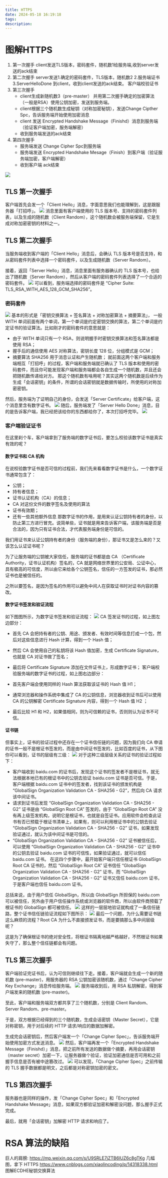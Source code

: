 ```yaml
---
title: HTTPS
date: 2024-05-18 16:19:18
tags:
description:
---
```

# 图解HTTPS
1. 第一次握手
client发送TLS版本，密码套件，随机数1给服务端,收到server发送的ack结束
2. 第二次握手
server发送1.确定的密码套件，TLS版本，随机数2  2.服务端证书 3.ServerHelloDone 到client，收到client发送的ack结束。 
客户端校验证书
3. 第三次握手 
    - client生成新随机数3（pre-master） 并用第二次握手确定的加密算法（一般是RSA）使用公钥加密，发送到服务端。
    - client根据三个随机数生成秘钥（对称加密秘钥），发送Change Cipther Spc，告诉服务端开始使用加密消息
    - client 发送 Encrypted Handshake Message（Finishd）消息到服务端（验证客户端加密，服务端解密）
    - 收到服务端发送的ack结束
4. 第四次握手
    - 服务端发送 Change Cipher Spc到服务端
    - 服务端发送 Encrypted Handshake Mesage（Finish）到客户端（验证服务端加密，客户端解密）
    - 收到客户端 ack结束
<!--more-->
![](图解HTTPS.png)

## TLS 第一次握手 

客户端首先会发一个「Client Hello」消息，字面意思我们也能理解到，这是跟服务器「打招呼」。
![](HttpsShakehands1.png)
消息里面有客户端使用的 TLS 版本号、支持的密码套件列表，以及生成的随机数（Client Random），这个随机数会被服务端保留，它是生成对称加密密钥的材料之一。

## TLS 第二次握手
当服务端收到客户端的「Client Hello」消息后，会确认 TLS 版本号是否支持，和从密码套件列表中选择一个密码套件，以及生成随机数（Server Random）。

接着，返回「Server Hello」消息，消息里面有服务器确认的 TLS 版本号，也给出了随机数（Server Random），然后从客户端的密码套件列表选择了一个合适的密码套件。
![](HttpsShakehands2.png)
可以看到，服务端选择的密码套件是 “Cipher Suite: TLS_RSA_WITH_AES_128_GCM_SHA256”。
### 密码套件
![](密码套件.png)
基本的形式是「密钥交换算法 + 签名算法 + 对称加密算法 + 摘要算法」， 一般 WITH 单词前面有两个单词，第一个单词是约定密钥交换的算法，第二个单词是约定证书的验证算法。比如刚才的密码套件的意思就是：
- 由于 WITH 单词只有一个 RSA，则说明握手时密钥交换算法和签名算法都是使用 RSA；
- 握手后的通信使用 AES 对称算法，密钥长度 128 位，分组模式是 GCM；
- 摘要算法 SHA256 用于消息认证和产生随机数；
就前面这两个客户端和服务端相互「打招呼」的过程，客户端和服务端就已确认了 TLS 版本和使用的密码套件，而且你可能发现客户端和服务端都会各自生成一个随机数，并且还会把随机数传递给对方。
那这个随机数有啥用呢？其实这两个随机数是后续作为生成「会话密钥」的条件，所谓的会话密钥就是数据传输时，所使用的对称加密密钥。

然后，服务端为了证明自己的身份，会发送「Server Certificate」给客户端，这个消息里含有数字证书。
![](HttpsShakehands2.2.png)
随后，服务端发了「Server Hello Done」消息，目的是告诉客户端，我已经把该给你的东西都给你了，本次打招呼完毕。
![](HttpsShakehands2.3.png)
### 客户端验证证书
在这里刹个车，客户端拿到了服务端的数字证书后，要怎么校验该数字证书是真实有效的呢？
#### 数字证书和 CA 机构
在说校验数字证书是否可信的过程前，我们先来看看数字证书是什么，一个数字证书通常包含了：
- 公钥；
- 持有者信息；
- 证书认证机构（CA）的信息；
- CA 对这份文件的数字签名及使用的算法
- 证书有效期；
- 还有一些其他额外信息
那数字证书的作用，是用来认证公钥持有者的身份，以防止第三方进行冒充。说简单些，证书就是用来告诉客户端，该服务端是否是合法的，因为只有证书合法，才代表服务端身份是可信的。

我们用证书来认证公钥持有者的身份（服务端的身份），那证书又是怎么来的？又该怎么认证证书呢？

为了让服务端的公钥被大家信任，服务端的证书都是由 CA （Certificate Authority，证书认证机构）签名的，CA 就是网络世界里的公安局、公证中心，具有极高的可信度，所以由它来给各个公钥签名，信任的一方签发的证书，那必然证书也是被信任的。

之所以要签名，是因为签名的作用可以避免中间人在获取证书时对证书内容的篡改。
#### 数字证书签发和验证流程
如下图图所示，为数字证书签发和验证流程：
![](数字证书签发和验证流程.png)
CA 签发证书的过程，如上图左边部分：
- 首先 CA 会把持有者的公钥、用途、颁发者、有效时间等信息打成一个包，然后对这些信息进行 Hash 计算，得到一个 Hash 值；

- 然后 CA 会使用自己的私钥将该 Hash 值加密，生成 Certificate Signature，也就是 CA 对证书做了签名；

- 最后将 Certificate Signature 添加在文件证书上，形成数字证书；
客户端校验服务端的数字证书的过程，如上图右边部分：
- 首先客户端会使用同样的 Hash 算法获取该证书的 Hash 值 H1；

- 通常浏览器和操作系统中集成了 CA 的公钥信息，浏览器收到证书后可以使用 CA 的公钥解密 Certificate Signature 内容，得到一个 Hash 值 H2 ；

- 最后比较 H1 和 H2，如果值相同，则为可信赖的证书，否则则认为证书不可信。
#### 证书链
但事实上，证书的验证过程中还存在一个证书信任链的问题，因为我们向 CA 申请的证书一般不是根证书签发的，而是由中间证书签发的，比如百度的证书，从下图你可以看到，证书的层级有三级：
![](证书链.png)
对于这种三级层级关系的证书的验证过程如下：
- 客户端收到 baidu.com 的证书后，发现这个证书的签发者不是根证书，就无法根据本地已有的根证书中的公钥去验证 baidu.com 证书是否可信。于是，客户端根据 baidu.com 证书中的签发者，找到该证书的颁发机构是 “GlobalSign Organization Validation CA - SHA256 - G2”，然后向 CA 请求该中间证书。
- 请求到证书后发现 “GlobalSign Organization Validation CA - SHA256 - G2” 证书是由 “GlobalSign Root CA” 签发的，由于 “GlobalSign Root CA” 没有再上级签发机构，说明它是根证书，也就是自签证书。应用软件会检查此证书有否已预载于根证书清单上，如果有，则可以利用根证书中的公钥去验证 “GlobalSign Organization Validation CA - SHA256 - G2” 证书，如果发现验证通过，就认为该中间证书是可信的。
- “GlobalSign Organization Validation CA - SHA256 - G2” 证书被信任后，可以使用 “GlobalSign Organization Validation CA - SHA256 - G2” 证书中的公钥去验证 baidu.com 证书的可信性，如果验证通过，就可以信任 baidu.com 证书。
在这四个步骤中，最开始客户端只信任根证书 GlobalSign Root CA 证书的，然后 “GlobalSign Root CA” 证书信任 “GlobalSign Organization Validation CA - SHA256 - G2” 证书，而 “GlobalSign Organization Validation CA - SHA256 - G2” 证书又信任 baidu.com 证书，于是客户端也信任 baidu.com 证书。

总括来说，由于用户信任 GlobalSign，所以由 GlobalSign 所担保的 baidu.com 可以被信任，另外由于用户信任操作系统或浏览器的软件商，所以由软件商预载了根证书的 GlobalSign 都可被信任。
![](证书信任.png)
这样的一层层地验证就构成了一条信任链路，整个证书信任链验证流程如下图所示：
![](证书链2.png)
最后一个问题，为什么需要证书链这么麻烦的流程？Root CA 为什么不直接颁发证书，而是要搞那么多中间层级呢？

这是为了确保根证书的绝对安全性，将根证书隔离地越严格越好，不然根证书如果失守了，那么整个信任链都会有问题。
## TLS 第三次握手
客户端验证完证书后，认为可信则继续往下走。接着，客户端就会生成一个新的随机数 (pre-master)，用服务器的 RSA 公钥加密该随机数，通过「Change Cipher Key Exchange」消息传给服务端。
![](HttpsShakehands3.1.png)
服务端收到后，用 RSA 私钥解密，得到客户端发来的随机数 (pre-master)。

至此，客户端和服务端双方都共享了三个随机数，分别是 Client Random、Server Random、pre-master。

于是，双方根据已经得到的三个随机数，生成会话密钥（Master Secret），它是对称密钥，用于对后续的 HTTP 请求/响应的数据加解密。

生成完会话密钥后，然后客户端发一个「Change Cipher Spec」，告诉服务端开始使用加密方式发送消息。
![](HttpsShakehands3.2.png)
然后，客户端再发一个「Encrypted Handshake Message（Finishd）」消息，把之前所有发送的数据做个摘要，再用会话密钥（master secret）加密一下，让服务器做个验证，验证加密通信是否可用和之前握手信息是否有被中途篡改过。
![](HttpsShakehands3.3.png)
可以发现，「Change Cipher Spec」之前传输的 TLS 握手数据都是明文，之后都是对称密钥加密的密文。
## TLS 第四次握手

服务器也是同样的操作，发「Change Cipher Spec」和「Encrypted Handshake Message」消息，如果双方都验证加密和解密没问题，那么握手正式完成。

最后，就用「会话密钥」加解密 HTTP 请求和响应了。

# RSA 算法的缺陷


巨人的肩膀:
https://mp.weixin.qq.com/s/U9SRLE7jZTB6lUZ6c8gTKg 几幅图，拿下 HTTPS
https://www.cnblogs.com/xiaolincoding/p/14318338.html 图解ECDHE秘钥交换算法